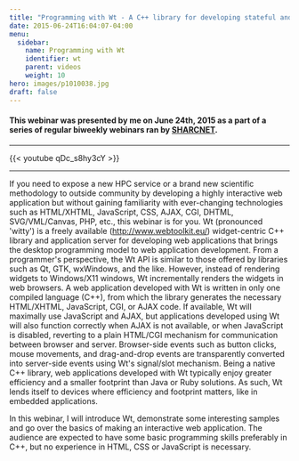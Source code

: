 ```yaml
---
title: "Programming with Wt - A C++ library for developing stateful and highly interactive web applications"
date: 2015-06-24T16:04:07-04:00
menu:
  sidebar:
    name: Programming with Wt
    identifier: wt
    parent: videos
    weight: 10
hero: images/p1010038.jpg
draft: false
---
```

#### This webinar was presented by me on June 24th, 2015 as a part of a series of regular biweekly webinars ran by [SHARCNET](https://sharcnet.ca).
---
{{< youtube qDc_s8hy3cY >}}

---
If you need to expose a new HPC service or a brand new scientific methodology to outside community by developing a highly interactive web application but without gaining familiarity with ever-changing technologies such as HTML/XHTML, JavaScript, CSS, AJAX, CGI, DHTML, SVG/VML/Canvas, PHP, etc., this webinar is for you. Wt (pronounced 'witty') is a freely available (http://www.webtoolkit.eu/) widget-centric C++ library and application server for developing web applications that brings the desktop programming model to web application development. From a programmer's perspective, the Wt API is similar to those offered by libraries such as Qt, GTK, wxWindows, and the like. However, instead of rendering widgets to Windows/X11 windows, Wt incrementally renders the widgets in web browsers. A web application developed with Wt is written in only one compiled language (C++), from which the library generates the necessary HTML/XHTML, JavaScript, CGI, or AJAX code. If available, Wt will maximally use JavaScript and AJAX, but applications developed using Wt will also function correctly when AJAX is not available, or when JavaScript is disabled, reverting to a plain HTML/CGI mechanism for communication between browser and server. Browser-side events such as button clicks, mouse movements, and drag-and-drop events are transparently converted into server-side events using Wt's signal/slot mechanism. Being a native C++ library, web applications developed with Wt typically enjoy greater efficiency and a smaller footprint than Java or Ruby solutions. As such, Wt lends itself to devices where efficiency and footprint matters, like in embedded applications.

In this webinar, I will introduce Wt, demonstrate some interesting samples and go over the basics of making an interactive web application. The audience are expected to have some basic programming skills preferably in C++, but no experience in HTML, CSS or JavaScript is necessary.
